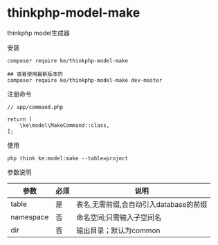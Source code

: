 # thinkphp-model-make
thinkphp model生成器

安装

```
composer require ke/thinkphp-model-make

## 或者使用最新版本的
composer require ke/thinkphp-model-make dev-master
```

注册命令
```
// app/command.php

return [
    \ke\model\MakeCommand::class,
];
```

使用
```
php think ke:model:make --table=project
```

参数说明

参数|必须|说明
---|---|---
table|是|表名,无需前缀,会自动引入database的前缀
namespace|否|命名空间;只需输入子空间名
dir|否|输出目录；默认为common
